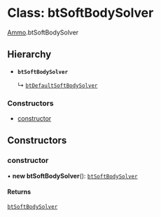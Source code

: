 # Class: btSoftBodySolver

[Ammo](../modules/Ammo.md).btSoftBodySolver

## Hierarchy

- **`btSoftBodySolver`**

  ↳ [`btDefaultSoftBodySolver`](Ammo.btDefaultSoftBodySolver.md)

### Constructors

- [constructor](Ammo.btSoftBodySolver.md#constructor)

## Constructors

### constructor

• **new btSoftBodySolver**(): [`btSoftBodySolver`](Ammo.btSoftBodySolver.md)

#### Returns

[`btSoftBodySolver`](Ammo.btSoftBodySolver.md)
